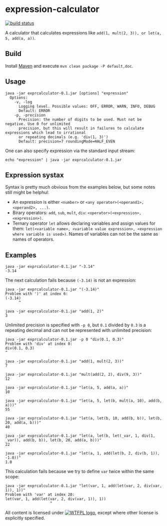 # expression-calculator
[![build status](https://travis-ci.org/stIncMale/expression-calculator.svg?branch=master)](https://travis-ci.org/stIncMale/expression-calculator)

A calculator that calculates expressions like `add(1, mult(2, 3)), or let(a, 5, add(a, a))`.

## Build
Install [Maven](https://maven.apache.org/) and execute
`mvn clean package -P default,doc`.

## Usage
```
java -jar exprcalculator-0.1.jar [options] "expression"
  Options:
    -v, -log
      Logging level. Possible values: OFF, ERROR, WARN, INFO, DEBUG
      Default: ERROR
    -p, -precision
      Precision: the number of digits to be used. Must not be negative. Use 0 for unlimited
      precision, but this will result in failures to calculate expressions which lead to irrational
      or repeating decimals (e.g. 'div(1, 3)')
      Default: precision=7 roundingMode=HALF_EVEN
```
One can also specify expression via the standard input stream:
```
echo "expression" | java -jar exprcalculator-0.1.jar
```

## Expression systax
Syntax is pretty much obvious from the examples below, but some notes still might be helphul:
* An expression is either `<number>` or `<any operator>(<operand1>, <operand2>, ...)`.
* Birary operators: `add`, `sub`, `mult`, `div`:
`<operator>(<expression>, <expression>)`.
* Ternary operator `let` allows declaring variables and assign values for them:
`let(<variable name>, <variable value expression>, <expression where variable is used>)`.
Names of variables can not be the same as names of operators.

## Examples
```
java -jar exprcalculator-0.1.jar "-3.14"
-3.14
```

The next calculation fails because `(-3.14)` is not an expression:
```
java -jar exprcalculator-0.1.jar "(-3.14)"
Problem with ')' at index 6:
(-3.14)
      ^
```

```
java -jar exprcalculator-0.1.jar "add(1, 2)"
3
```

Unlimited precision is specified with `-p 0`,
but `0.1` divided by `0.3` is a repeating decimal and can not be represented with unlimited precision:
```
java -jar exprcalculator-0.1.jar -p 0 "div(0.1, 0.3)"
Problem with 'div' at index 0:
div(0.1, 0.3)
^
```

```
java -jar exprcalculator-0.1.jar "add(1, mult(2, 3))"
7
```

```
java -jar exprcalculator-0.1.jar "mult(add(2, 2), div(9, 3))"
12
```

```
java -jar exprcalculator-0.1.jar "let(a, 5, add(a, a))"
10
```

```
java -jar exprcalculator-0.1.jar "let(a, 5, let(b, mult(a, 10), add(b, a)))"
55
```

```
java -jar exprcalculator-0.1.jar "let(a, let(b, 10, add(b, b)), let(b, 20, add(a, b)))"
40
```

```
java -jar exprcalculator-0.1.jar "let(a, let(b, let(_var, 1, div(1, _var)), add(b, b)), let(b, 20, add(a, b)))"
22
```

```
java -jar exprcalculator-0.1.jar "let(a, 1, add(let(b, 2, div(b, 1)), -1.0))"
1.0
```

This calculation fails because we try to define `var` twice within the same scope:
```
java -jar exprcalculator-0.1.jar "let(var, 1, add(let(var, 2, div(var, 1)), 1))"
Problem with 'var' at index 20:
let(var, 1, add(let(var, 2, div(var, 1)), 1))
                    ^
```

All content is licensed under [![WTFPL logo](http://www.wtfpl.net/wp-content/uploads/2012/12/wtfpl-badge-2.png)](http://www.wtfpl.net/),
except where other license is explicitly specified.